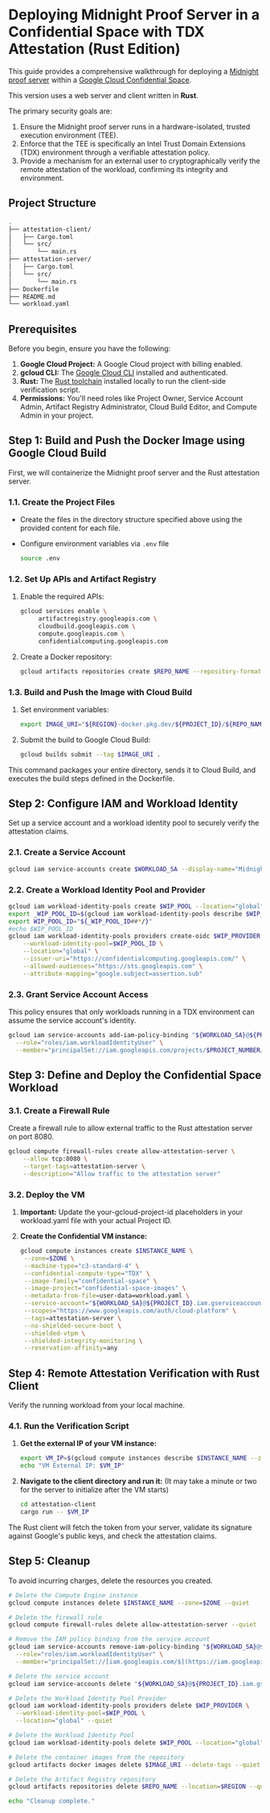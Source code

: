 
# Deploying Midnight Proof Server in a Confidential Space with TDX Attestation (Rust Edition)

This guide provides a comprehensive walkthrough for deploying a [Midnight proof server](https://docs.midnight.network/develop/tutorial/using/proof-server) within a [Google Cloud Confidential Space](https://cloud.google.com/confidential-computing/confidential-space/docs/confidential-space-overview).

This version uses a web server and client written in **Rust**.

The primary security goals are:

1. Ensure the Midnight proof server runs in a hardware-isolated, trusted execution environment (TEE).
2. Enforce that the TEE is specifically an Intel Trust Domain Extensions (TDX) environment through a verifiable attestation policy.
3. Provide a mechanism for an external user to cryptographically verify the remote attestation of the workload, confirming its integrity and environment.

## Project Structure

```bash
. 
├── attestation-client/ 
│   ├── Cargo.toml 
│   └── src/ 
│       └── main.rs 
├── attestation-server/ 
│   ├── Cargo.toml 
│   └── src/ 
│       └── main.rs 
├── Dockerfile 
├── README.md 
└── workload.yaml 
```

## Prerequisites

Before you begin, ensure you have the following:

1. **Google Cloud Project:** A Google Cloud project with billing enabled.
2. **gcloud CLI:** The [Google Cloud CLI](https://cloud.google.com/sdk/install) installed and authenticated.
3. **Rust:** The [Rust toolchain](https://www.rust-lang.org/tools/install) installed locally to run the client-side verification script.
4. **Permissions:** You'll need roles like Project Owner, Service Account Admin, Artifact Registry Administrator, Cloud Build Editor, and Compute Admin in your project.

## Step 1: Build and Push the Docker Image using Google Cloud Build

First, we will containerize the Midnight proof server and the Rust attestation server.

### 1.1. Create the Project Files

- Create the files in the directory structure specified above using the provided content for each file.
- Configure environment variables via `.env` file

   ```bash
   source .env
   ```

### 1.2. Set Up APIs and Artifact Registry

1. Enable the required APIs:

   ```bash
   gcloud services enable \
        artifactregistry.googleapis.com \
        cloudbuild.googleapis.com \
        compute.googleapis.com \
        confidentialcomputing.googleapis.com
   ```

2. Create a Docker repository:  

   ```bash
   gcloud artifacts repositories create $REPO_NAME --repository-format=docker --location=$REGION 
   ```

### 1.3. Build and Push the Image with Cloud Build

1. Set environment variables:

   ```bash
   export IMAGE_URI="${REGION}-docker.pkg.dev/${PROJECT_ID}/${REPO_NAME}/${IMAGE_NAME}:${IMAGE_TAG}"
   ```

2. Submit the build to Google Cloud Build:

   ```bash
   gcloud builds submit --tag $IMAGE_URI . 
   ```

This command packages your entire directory, sends it to Cloud Build, and executes the build steps defined in the Dockerfile.

## Step 2: Configure IAM and Workload Identity

Set up a service account and a workload identity pool to securely verify the attestation claims.

### 2.1. Create a Service Account

```bash
gcloud iam service-accounts create $WORKLOAD_SA --display-name="Midnight Proof Server Workload SA"
```

### 2.2. Create a Workload Identity Pool and Provider

```bash
gcloud iam workload-identity-pools create $WIP_POOL --location="global" --display-name="Midnight Proof Server AP"
export _WIP_POOL_ID=$(gcloud iam workload-identity-pools describe $WIP_POOL --location="global" --format="value(name)")
export WIP_POOL_ID="${_WIP_POOL_ID##*/}" 
#echo $WIP_POOL_ID
gcloud iam workload-identity-pools providers create-oidc $WIP_PROVIDER \
    --workload-identity-pool=$WIP_POOL_ID \
    --location="global" \
    --issuer-uri="https://confidentialcomputing.googleapis.com/" \
    --allowed-audiences="https://sts.googleapis.com" \
    --attribute-mapping="google.subject=assertion.sub"
```

### 2.3. Grant Service Account Access

This policy ensures that only workloads running in a TDX environment can assume the service account's identity.

```bash
gcloud iam service-accounts add-iam-policy-binding "${WORKLOAD_SA}@${PROJECT_ID}.iam.gserviceaccount.com" \
  --role="roles/iam.workloadIdentityUser" \
  --member="principalSet://iam.googleapis.com/projects/$PROJECT_NUMBER/locations/global/workloadIdentityPools/$WIP_POOL_ID/*"
```

## Step 3: Define and Deploy the Confidential Space Workload

### 3.1. Create a Firewall Rule

Create a firewall rule to allow external traffic to the Rust attestation server on port 8080.

```bash
gcloud compute firewall-rules create allow-attestation-server \
    --allow tcp:8080 \
    --target-tags=attestation-server \
    --description="Allow traffic to the attestation server"
```

### 3.2. Deploy the VM

1. **Important:** Update the your-gcloud-project-id placeholders in your workload.yaml file with your actual Project ID.
2. **Create the Confidential VM instance:**

   ```bash
   gcloud compute instances create $INSTANCE_NAME \
    --zone=$ZONE \
    --machine-type="c3-standard-4" \
    --confidential-compute-type="TDX" \
    --image-family="confidential-space" \
    --image-project="confidential-space-images" \
    --metadata-from-file=user-data=workload.yaml \
    --service-account="${WORKLOAD_SA}@${PROJECT_ID}.iam.gserviceaccount.com" \
    --scopes="https://www.googleapis.com/auth/cloud-platform" \
    --tags=attestation-server \
    --no-shielded-secure-boot \
    --shielded-vtpm \
    --shielded-integrity-monitoring \
    --reservation-affinity=any
    ```

## Step 4: Remote Attestation Verification with Rust Client

Verify the running workload from your local machine.

### 4.1. Run the Verification Script

1. **Get the external IP of your VM instance:** 

   ```bash
   export VM_IP=$(gcloud compute instances describe $INSTANCE_NAME --zone=$ZONE --format='get(networkInterfaces[0].accessConfigs[0].natIP)')
   echo "VM External IP: $VM_IP"
   ```

2. **Navigate to the client directory and run it:** (It may take a minute or two for the server to initialize after the VM starts)

   ```bash
   cd attestation-client
   cargo run -- $VM_IP
   ```

The Rust client will fetch the token from your server, validate its signature against Google's public keys, and check the attestation claims.

## **Step 5: Cleanup**

To avoid incurring charges, delete the resources you created.

```bash
# Delete the Compute Engine instance
gcloud compute instances delete $INSTANCE_NAME --zone=$ZONE --quiet

# Delete the firewall rule
gcloud compute firewall-rules delete allow-attestation-server --quiet

# Remove the IAM policy binding from the service account
gcloud iam service-accounts remove-iam-policy-binding "${WORKLOAD_SA}@${PROJECT_ID}.iam.gserviceaccount.com" \
  --role="roles/iam.workloadIdentityUser" \
  --member="principalSet://[iam.googleapis.com/$](https://iam.googleapis.com/$){WIP_POOL_ID}/attribute.tee_technology/TDX"

# Delete the service account
gcloud iam service-accounts delete "${WORKLOAD_SA}@${PROJECT_ID}.iam.gserviceaccount.com" --quiet

# Delete the Workload Identity Pool Provider
gcloud iam workload-identity-pools providers delete $WIP_PROVIDER \
  --workload-identity-pool=$WIP_POOL \
  --location="global" --quiet

# Delete the Workload Identity Pool
gcloud iam workload-identity-pools delete $WIP_POOL --location="global" --quiet

# Delete the container images from the repository
gcloud artifacts docker images delete $IMAGE_URI --delete-tags --quiet

# Delete the Artifact Registry repository
gcloud artifacts repositories delete $REPO_NAME --location=$REGION --quiet

echo "Cleanup complete."
```
